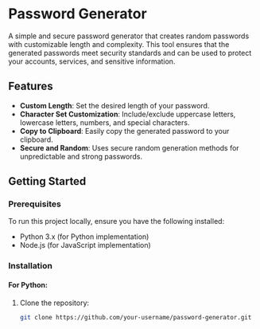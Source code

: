 # Password Generator

A simple and secure password generator that creates random passwords with customizable length and complexity. This tool ensures that the generated passwords meet security standards and can be used to protect your accounts, services, and sensitive information.

## Features

- **Custom Length**: Set the desired length of your password.
- **Character Set Customization**: Include/exclude uppercase letters, lowercase letters, numbers, and special characters.
- **Copy to Clipboard**: Easily copy the generated password to your clipboard.
- **Secure and Random**: Uses secure random generation methods for unpredictable and strong passwords.

## Getting Started

### Prerequisites

To run this project locally, ensure you have the following installed:

- Python 3.x (for Python implementation)
- Node.js (for JavaScript implementation)

### Installation

#### For Python:

1. Clone the repository:
   ```bash
   git clone https://github.com/your-username/password-generator.git
